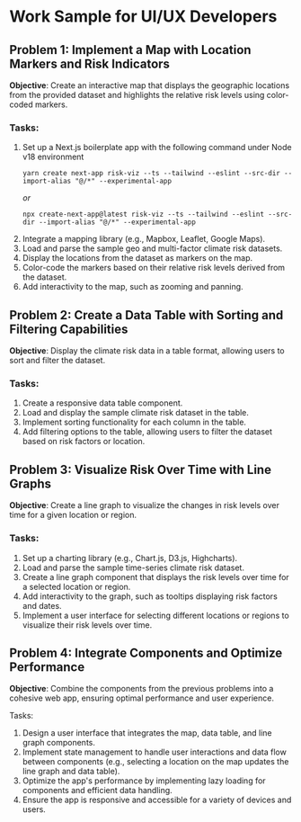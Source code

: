 # Work Sample for UI/UX Developers

## Problem 1: Implement a Map with Location Markers and Risk Indicators

**Objective**: Create an interactive map that displays the geographic locations from the provided dataset and highlights the relative risk levels using color-coded markers.

### Tasks:
1. Set up a Next.js boilerplate app with the following command under Node v18 environment
    ```shell
    yarn create next-app risk-viz --ts --tailwind --eslint --src-dir --import-alias "@/*" --experimental-app
    ```
    _or_
    ```shell
    npx create-next-app@latest risk-viz --ts --tailwind --eslint --src-dir --import-alias "@/*" --experimental-app
    ```
2. Integrate a mapping library (e.g., Mapbox, Leaflet, Google Maps).
3. Load and parse the sample geo and multi-factor climate risk datasets.
4. Display the locations from the dataset as markers on the map.
5. Color-code the markers based on their relative risk levels derived from the dataset.
6. Add interactivity to the map, such as zooming and panning.

## Problem 2: Create a Data Table with Sorting and Filtering Capabilities

**Objective**: Display the climate risk data in a table format, allowing users to sort and filter the dataset.

### Tasks:
1. Create a responsive data table component.
2. Load and display the sample climate risk dataset in the table.
3. Implement sorting functionality for each column in the table.
4. Add filtering options to the table, allowing users to filter the dataset based on risk factors or location.

## Problem 3: Visualize Risk Over Time with Line Graphs

**Objective**: Create a line graph to visualize the changes in risk levels over time for a given location or region.

### Tasks:
1. Set up a charting library (e.g., Chart.js, D3.js, Highcharts).
2. Load and parse the sample time-series climate risk dataset.
3. Create a line graph component that displays the risk levels over time for a selected location or region.
4. Add interactivity to the graph, such as tooltips displaying risk factors and dates.
5. Implement a user interface for selecting different locations or regions to visualize their risk levels over time.

## Problem 4: Integrate Components and Optimize Performance

**Objective**: Combine the components from the previous problems into a cohesive web app, ensuring optimal performance and user experience.

Tasks:
1. Design a user interface that integrates the map, data table, and line graph components.
2. Implement state management to handle user interactions and data flow between components (e.g., selecting a location on the map updates the line graph and data table).
3. Optimize the app's performance by implementing lazy loading for components and efficient data handling.
4. Ensure the app is responsive and accessible for a variety of devices and users.
